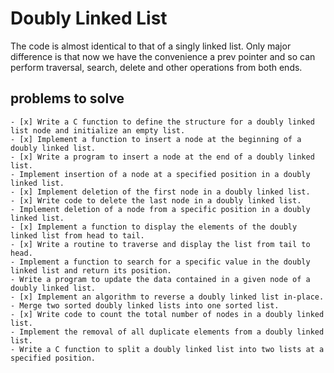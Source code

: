 # Doubly Linked List

The code is almost identical to that of a singly linked list. Only major difference is that now we have the convenience
a prev pointer and so can perform traversal, search, delete and other operations from both ends. 

## problems to solve
```text
- [x] Write a C function to define the structure for a doubly linked list node and initialize an empty list.
- [x] Implement a function to insert a node at the beginning of a doubly linked list.
- [x] Write a program to insert a node at the end of a doubly linked list.
- Implement insertion of a node at a specified position in a doubly linked list.
- [x] Implement deletion of the first node in a doubly linked list.
- [x] Write code to delete the last node in a doubly linked list.
- Implement deletion of a node from a specific position in a doubly linked list.
- [x] Implement a function to display the elements of the doubly linked list from head to tail.
- [x] Write a routine to traverse and display the list from tail to head.
- Implement a function to search for a specific value in the doubly linked list and return its position.
- Write a program to update the data contained in a given node of a doubly linked list.
- [x] Implement an algorithm to reverse a doubly linked list in-place.
- Merge two sorted doubly linked lists into one sorted list.
- [x] Write code to count the total number of nodes in a doubly linked list.
- Implement the removal of all duplicate elements from a doubly linked list.
- Write a C function to split a doubly linked list into two lists at a specified position.
```
